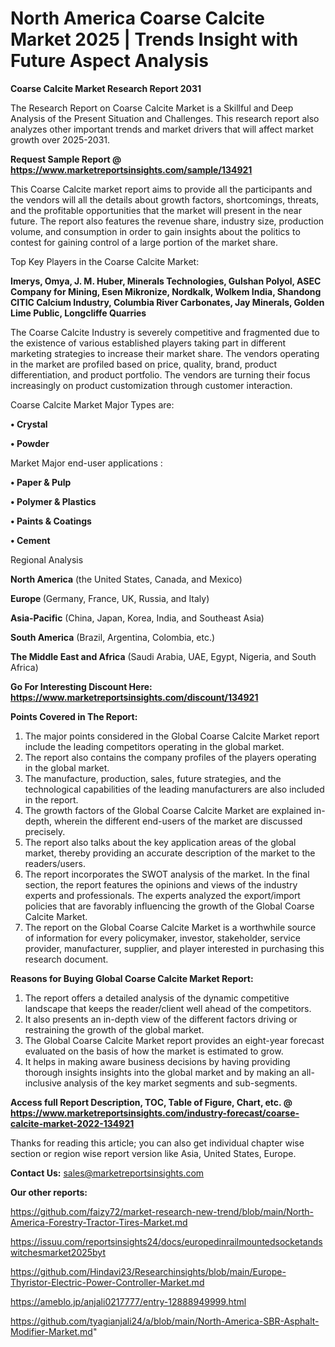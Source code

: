 # North America Coarse Calcite Market 2025 | Trends Insight with Future Aspect Analysis

<strong>Coarse Calcite Market Research Report 2031</strong>

The Research Report on Coarse Calcite Market is a Skillful and Deep Analysis of the Present Situation and Challenges. This research report also analyzes other important trends and market drivers that will affect market growth over 2025-2031.

<strong>Request Sample Report @ <a href=https://www.marketreportsinsights.com/sample/134921>https://www.marketreportsinsights.com/sample/134921</a></strong>

This Coarse Calcite market report aims to provide all the participants and the vendors will all the details about growth factors, shortcomings, threats, and the profitable opportunities that the market will present in the near future. The report also features the revenue share, industry size, production volume, and consumption in order to gain insights about the politics to contest for gaining control of a large portion of the market share.

Top Key Players in the Coarse Calcite Market:

<strong>Imerys, Omya, J. M. Huber, Minerals Technologies, Gulshan Polyol, ASEC Company for Mining, Esen Mikronize, Nordkalk, Wolkem India, Shandong CITIC Calcium Industry, Columbia River Carbonates, Jay Minerals, Golden Lime Public, Longcliffe Quarries</strong>

The Coarse Calcite Industry is severely competitive and fragmented due to the existence of various established players taking part in different marketing strategies to increase their market share. The vendors operating in the market are profiled based on price, quality, brand, product differentiation, and product portfolio. The vendors are turning their focus increasingly on product customization through customer interaction.

Coarse Calcite Market Major Types are:

<strong>• Crystal

• Powder</strong>

Market Major end-user applications :

<strong>• Paper & Pulp

• Polymer & Plastics

• Paints & Coatings

• Cement</strong>

Regional Analysis

</u><strong><b>North America</b></strong> (the United States, Canada, and Mexico)

<strong><b>Europe </b></strong>(Germany, France, UK, Russia, and Italy)

<strong><b>Asia-Pacific</b></strong> (China, Japan, Korea, India, and Southeast Asia)

<strong><b>South America</b></strong> (Brazil, Argentina, Colombia, etc.)

<strong><b>The Middle East and Africa</b></strong> (Saudi Arabia, UAE, Egypt, Nigeria, and South Africa)

<strong>Go For Interesting Discount Here: <a href=https://www.marketreportsinsights.com/discount/134921>https://www.marketreportsinsights.com/discount/134921</a></strong>

<strong>Points Covered in The Report:</strong>
<ol>
  <li>The major points considered in the Global Coarse Calcite Market report include the leading competitors operating in the global market.</li>
  <li>The report also contains the company profiles of the players operating in the global market.</li>
  <li>The manufacture, production, sales, future strategies, and the technological capabilities of the leading manufacturers are also included in the report.</li>
  <li>The growth factors of the Global Coarse Calcite Market are explained in-depth, wherein the different end-users of the market are discussed precisely.</li>
  <li>The report also talks about the key application areas of the global market, thereby providing an accurate description of the market to the readers/users.</li>
  <li>The report incorporates the SWOT analysis of the market. In the final section, the report features the opinions and views of the industry experts and professionals. The experts analyzed the export/import policies that are favorably influencing the growth of the Global Coarse Calcite Market.</li>
  <li>The report on the Global Coarse Calcite Market is a worthwhile source of information for every policymaker, investor, stakeholder, service provider, manufacturer, supplier, and player interested in purchasing this research document.</li>
</ol>
<strong>Reasons for Buying Global Coarse Calcite Market Report:</strong>

<ol>
  <li>The report offers a detailed analysis of the dynamic competitive landscape that keeps the reader/client well ahead of the competitors.</li>
  <li>It also presents an in-depth view of the different factors driving or restraining the growth of the global market.</li>
  <li>The Global Coarse Calcite Market report provides an eight-year forecast evaluated on the basis of how the market is estimated to grow.</li>
  <li>It helps in making aware business decisions by having providing thorough insights insights into the global market and by making an all-inclusive analysis of the key market segments and sub-segments.</li>
</ol>
<strong>Access full Report Description, TOC, Table of Figure, Chart, etc. @ <a href=https://www.marketreportsinsights.com/industry-forecast/coarse-calcite-market-2022-134921>https://www.marketreportsinsights.com/industry-forecast/coarse-calcite-market-2022-134921</a></strong>


Thanks for reading this article; you can also get individual chapter wise section or region wise report version like Asia, United States, Europe.

<strong>Contact Us:</strong>
sales@marketreportsinsights.com

<strong>Our other reports:</strong>

<a href=https://github.com/faizy72/market-research-new-trend/blob/main/North-America-Forestry-Tractor-Tires-Market.md>https://github.com/faizy72/market-research-new-trend/blob/main/North-America-Forestry-Tractor-Tires-Market.md</a>

<a href=https://issuu.com/reportsinsights24/docs/europedinrailmountedsocketandswitchesmarket2025byt>https://issuu.com/reportsinsights24/docs/europedinrailmountedsocketandswitchesmarket2025byt</a>

<a href=https://github.com/Hindavi23/Researchinsights/blob/main/Europe-Thyristor-Electric-Power-Controller-Market.md>https://github.com/Hindavi23/Researchinsights/blob/main/Europe-Thyristor-Electric-Power-Controller-Market.md</a>

<a href=https://ameblo.jp/anjali0217777/entry-12888949999.html>https://ameblo.jp/anjali0217777/entry-12888949999.html</a>

<a href=https://github.com/tyagianjali24/a/blob/main/North-America-SBR-Asphalt-Modifier-Market.md>https://github.com/tyagianjali24/a/blob/main/North-America-SBR-Asphalt-Modifier-Market.md</a>"
